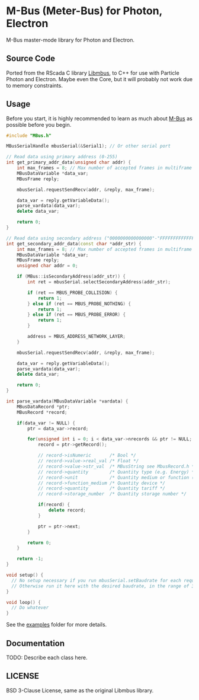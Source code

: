 # M-Bus (Meter-Bus) for Photon, Electron

M-Bus master-mode library for Photon and Electron.

## Source Code

Ported from the RScada C library <a href="https://github.com/rscada/libmbus" target="_blank">Libmbus</a>, 
to C++ for use with Particle Photon and Electron. Maybe even the Core, but it will probably not work due to
memory constraints.

## Usage

Before you start, it is highly recommended to learn as much about <a href="http://www.m-bus.com/" target="_blank">M-Bus</a>
as possible before you begin.

```cpp
#include "MBus.h"

MBusSerialHandle mbusSerial(&Serial1); // Or other serial port

// Read data using primary address (0-255)
int get_primary_addr_data(unsigned char addr) {
    int max_frames = 8; // Max number of accepted frames in multiframe reply
    MBusDataVariable *data_var;
    MBusFrame reply;

    mbusSerial.requestSendRecv(addr, &reply, max_frame);

    data_var = reply.getVariableData();
    parse_vardata(data_var);
    delete data_var;

    return 0;
}

// Read data using secondary address ("0000000000000000"-"FFFFFFFFFFFFFFFF")
int get_secondary_addr_data(const char *addr_str) {
    int max_frames = 8; // Max number of accepted frames in multiframe reply
    MBusDataVariable *data_var;
    MBusFrame reply;
    unsigned char addr = 0;

    if (MBus::isSecondaryAddress(addr_str)) {
        int ret = mbusSerial.selectSecondaryAddress(addr_str);

        if (ret == MBUS_PROBE_COLLISION) {
            return 1;
        } else if (ret == MBUS_PROBE_NOTHING) {
            return 1;
        } else if (ret == MBUS_PROBE_ERROR) {
            return 1;
        }

        address = MBUS_ADDRESS_NETWORK_LAYER;
    }

    mbusSerial.requestSendRecv(addr, &reply, max_frame);

    data_var = reply.getVariableData();
    parse_vardata(data_var);
    delete data_var;

    return 0;
}

int parse_vardata(MBusDataVariable *vardata) {
    MBusDataRecord *ptr;
    MBusRecord *record;

    if(data_var != NULL) {
        ptr = data_var->record;

        for(unsigned int i = 0; i < data_var->nrecords && ptr != NULL; i++) {
            record = ptr->getRecord();

            // record->isNumeric       /* Bool */
            // record->value->real_val /* Float */
            // record->value->str_val  /* MBusString see MbusRecord.h */
            // record->quantity        /* Quantity type (e.g. Energy) */
            // record->unit            /* Quantity medium or function (e.g. Electricity) */
            // record->function_medium /* Quantity device */
            // record->quantity        /* Quantity tariff */
            // record->storage_number  /* Quantity storage number */

            if(record) {
                delete record;
            }

            ptr = ptr->next;
        }

        return 0;
    }

    return -1;
}

void setup() {
  // No setup necessary if you run mbusSerial.setBaudrate for each request.
  // Otherwise run it here with the desired baudrate, in the range of 300 to 9600.
}

void loop() {
  // Do whatever
}
```

See the [examples](examples) folder for more details.


## Documentation

TODO: Describe each class here.


## LICENSE

BSD 3-Clause License, same as the original Libmbus library.
